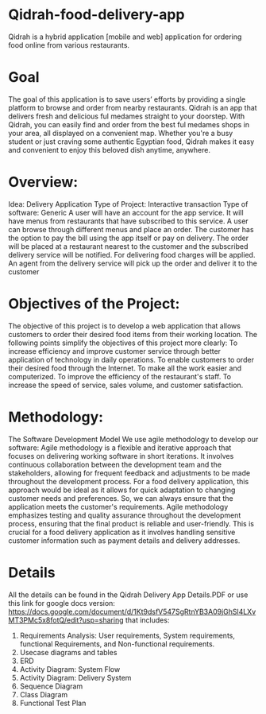 # Qidrah-food-delivery-app
Qidrah is a hybrid application [mobile and web] application for ordering food online from various restaurants. 

# Goal
The goal of this application is to save users’ efforts by providing a single platform to browse and order from nearby restaurants.
Qidrah is an app that delivers fresh and delicious ful medames straight to your doorstep. With Qidrah, you can easily find and order from the best ful medames shops in your area, all displayed on a convenient map. Whether you're a busy student or just craving some authentic Egyptian food, Qidrah makes it easy and convenient to enjoy this beloved dish anytime, anywhere.

# Overview:  
Idea: Delivery Application 
Type of Project: Interactive transaction
Type of software: Generic 
A user will have an account for the app service.  It will have menus from restaurants that have subscribed to this service.
A user can browse through different menus and place an order.  The customer has the option to pay the bill using the app itself or pay on delivery. 
The order will be placed at a restaurant nearest to the customer and the subscribed delivery service will be notified.
For delivering food charges will be applied.  An agent from the delivery service will pick up the order and deliver it to the customer

# Objectives of the Project:
The objective of this project is to develop a web application that allows customers to order their desired food items from their working location. 
The following points simplify the objectives of this project more clearly: 
To increase efficiency and improve customer service through better application of technology in daily operations. 
To enable customers to order their desired food through the Internet. 
To make all the work easier and computerized. 
To improve the efficiency of the restaurant's staff. 
To increase the speed of service, sales volume, and customer satisfaction.

# Methodology:
The Software Development Model
We use agile methodology to develop our software:
Agile methodology is a flexible and iterative approach that focuses on delivering working software in short iterations.
 It involves continuous collaboration between the development team and the stakeholders, allowing for frequent feedback and adjustments to be made throughout the development process.
For a food delivery application, this approach would be ideal as it allows for quick adaptation to changing customer needs and preferences. So, we can always ensure that the application meets the customer's requirements.
 Agile methodology emphasizes testing and quality assurance throughout the development process, ensuring that the final product is reliable and user-friendly. This is crucial for a food delivery application as it involves handling sensitive customer information such as payment details and delivery addresses.

 # Details
 All the details can be found in the Qidrah Delivery App Details.PDF
 or use this link for google docs version: https://docs.google.com/document/d/1Kt9dsfV547SgRtnYB3A09jGhSl4LXvMT3PMc5x8fotQ/edit?usp=sharing
 that includes:
 1. Requirements Analysis: User requirements, System requirements, functional Requirements, and Non-functional requirements.
 2. Usecase diagrams and tables
 3. ERD
 4. Activity Diagram: System Flow
 5. Activity Diagram: Delivery System
 6. Sequence Diagram
 7. Class Diagram
 8. Functional Test Plan 
 


